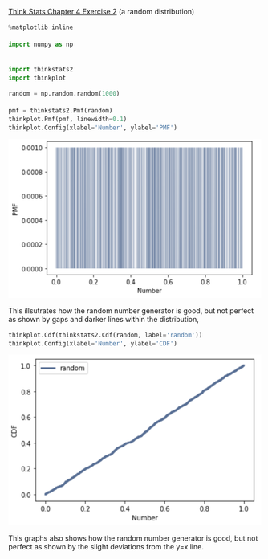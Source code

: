 [Think Stats Chapter 4 Exercise 2](http://greenteapress.com/thinkstats2/html/thinkstats2005.html#toc41) (a random distribution)

```python
%matplotlib inline

import numpy as np


import thinkstats2
import thinkplot
```
```python
random = np.random.random(1000)

pmf = thinkstats2.Pmf(random)
thinkplot.Pmf(pmf, linewidth=0.1)
thinkplot.Config(xlabel='Number', ylabel='PMF')
```
![Graph of random.random PMF](https://github.com/jseemayer2/dsp/blob/master/lessons/statistics/images/Ch4-1_RandomPMF.png)

This illsutrates how the random number generator is good, but not perfect as shown by gaps and darker lines within the distribution,

```python
thinkplot.Cdf(thinkstats2.Cdf(random, label='random'))
thinkplot.Config(xlabel='Number', ylabel='CDF')
```
![Graph of random.random CDF](https://github.com/jseemayer2/dsp/blob/master/lessons/statistics/images/Ch4-1_RandomCDF.png)

This graphs also shows how the random number generator is good, but not perfect as shown by the slight deviations from the y=x line.
